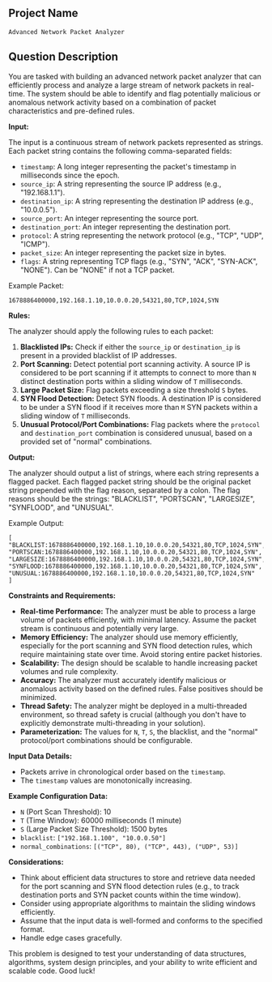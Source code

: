 ## Project Name

`Advanced Network Packet Analyzer`

## Question Description

You are tasked with building an advanced network packet analyzer that can efficiently process and analyze a large stream of network packets in real-time. The system should be able to identify and flag potentially malicious or anomalous network activity based on a combination of packet characteristics and pre-defined rules.

**Input:**

The input is a continuous stream of network packets represented as strings. Each packet string contains the following comma-separated fields:

*   `timestamp`: A long integer representing the packet's timestamp in milliseconds since the epoch.
*   `source_ip`: A string representing the source IP address (e.g., "192.168.1.1").
*   `destination_ip`: A string representing the destination IP address (e.g., "10.0.0.5").
*   `source_port`: An integer representing the source port.
*   `destination_port`: An integer representing the destination port.
*   `protocol`: A string representing the network protocol (e.g., "TCP", "UDP", "ICMP").
*   `packet_size`: An integer representing the packet size in bytes.
*   `flags`: A string representing TCP flags (e.g., "SYN", "ACK", "SYN-ACK", "NONE"). Can be "NONE" if not a TCP packet.

Example Packet:

```
1678886400000,192.168.1.10,10.0.0.20,54321,80,TCP,1024,SYN
```

**Rules:**

The analyzer should apply the following rules to each packet:

1.  **Blacklisted IPs:** Check if either the `source_ip` or `destination_ip` is present in a provided blacklist of IP addresses.
2.  **Port Scanning:** Detect potential port scanning activity.  A source IP is considered to be port scanning if it attempts to connect to more than `N` distinct destination ports within a sliding window of `T` milliseconds.
3.  **Large Packet Size:** Flag packets exceeding a size threshold `S` bytes.
4.  **SYN Flood Detection:**  Detect SYN floods. A destination IP is considered to be under a SYN flood if it receives more than `M` SYN packets within a sliding window of `T` milliseconds.
5.  **Unusual Protocol/Port Combinations:** Flag packets where the `protocol` and `destination_port` combination is considered unusual, based on a provided set of "normal" combinations.

**Output:**

The analyzer should output a list of strings, where each string represents a flagged packet. Each flagged packet string should be the original packet string prepended with the flag reason, separated by a colon.  The flag reasons should be the strings: "BLACKLIST", "PORTSCAN", "LARGESIZE", "SYNFLOOD", and "UNUSUAL".

Example Output:

```
[
"BLACKLIST:1678886400000,192.168.1.10,10.0.0.20,54321,80,TCP,1024,SYN",
"PORTSCAN:1678886400000,192.168.1.10,10.0.0.20,54321,80,TCP,1024,SYN",
"LARGESIZE:1678886400000,192.168.1.10,10.0.0.20,54321,80,TCP,1024,SYN",
"SYNFLOOD:1678886400000,192.168.1.10,10.0.0.20,54321,80,TCP,1024,SYN",
"UNUSUAL:1678886400000,192.168.1.10,10.0.0.20,54321,80,TCP,1024,SYN"
]
```

**Constraints and Requirements:**

*   **Real-time Performance:**  The analyzer must be able to process a large volume of packets efficiently, with minimal latency.  Assume the packet stream is continuous and potentially very large.
*   **Memory Efficiency:**  The analyzer should use memory efficiently, especially for the port scanning and SYN flood detection rules, which require maintaining state over time.  Avoid storing entire packet histories.
*   **Scalability:**  The design should be scalable to handle increasing packet volumes and rule complexity.
*   **Accuracy:** The analyzer must accurately identify malicious or anomalous activity based on the defined rules.  False positives should be minimized.
*   **Thread Safety:**  The analyzer might be deployed in a multi-threaded environment, so thread safety is crucial (although you don't have to explicitly demonstrate multi-threading in your solution).
*   **Parameterization:** The values for `N`, `T`, `S`, the blacklist, and the "normal" protocol/port combinations should be configurable.

**Input Data Details:**

*   Packets arrive in chronological order based on the `timestamp`.
*   The `timestamp` values are monotonically increasing.

**Example Configuration Data:**

*   `N` (Port Scan Threshold): 10
*   `T` (Time Window): 60000 milliseconds (1 minute)
*   `S` (Large Packet Size Threshold): 1500 bytes
*   `blacklist`: `["192.168.1.100", "10.0.0.50"]`
*   `normal_combinations`: `[("TCP", 80), ("TCP", 443), ("UDP", 53)]`

**Considerations:**

*   Think about efficient data structures to store and retrieve data needed for the port scanning and SYN flood detection rules (e.g., to track destination ports and SYN packet counts within the time window).
*   Consider using appropriate algorithms to maintain the sliding windows efficiently.
*   Assume that the input data is well-formed and conforms to the specified format.
*   Handle edge cases gracefully.

This problem is designed to test your understanding of data structures, algorithms, system design principles, and your ability to write efficient and scalable code. Good luck!
